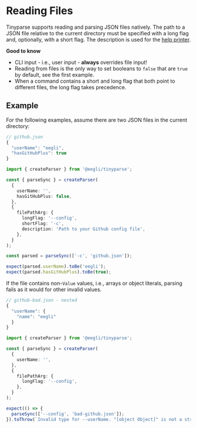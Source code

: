 # Reading Files

Tinyparse supports reading and parsing JSON files natively. The path to a JSON file relative to the current directory must be specified with a long flag and, optionally, with a short flag. The description is used for the [help printer](reference/printing-arguments).

**Good to know**

- CLI input - i.e., user input - **always** overrides file input!
- Reading from files is the only way to set booleans to `false` that are `true` by default, see the first example.
- When a command contains a short and long flag that both point to different files, the long flag takes precedence.

## Example

For the following examples, assume there are two JSON files in the current directory:

```js
// github.json
{
  "userName": "eegli",
  "hasGitHubPlus": true
}
```

<!-- doctest: file readin, valid -->

```ts
import { createParser } from '@eegli/tinyparse';

const { parseSync } = createParser(
  {
    userName: '',
    hasGitHubPlus: false,
  },
  {
    filePathArg: {
      longFlag: '--config',
      shortFlag: '-c',
      description: 'Path to your Github config file',
    },
  }
);

const parsed = parseSync(['-c', 'github.json']);

expect(parsed.userName).toBe('eegli');
expect(parsed.hasGitHubPlus).toBe(true);
```

If the file contains non-`Value` values, i.e., arrays or object literals, parsing fails as it would for other invalid values.

```js
// github-bad.json - nested
{
  "userName": {
    "name": "eegli"
  }
}
```

<!-- doctest: file readin, invalid -->

```ts
import { createParser } from '@eegli/tinyparse';

const { parseSync } = createParser(
  {
    userName: '',
  },
  {
    filePathArg: {
      longFlag: '--config',
    },
  }
);

expect(() => {
  parseSync(['--config', 'bad-github.json']);
}).toThrow(`Invalid type for --userName. "[object Object]" is not a string`);
```
